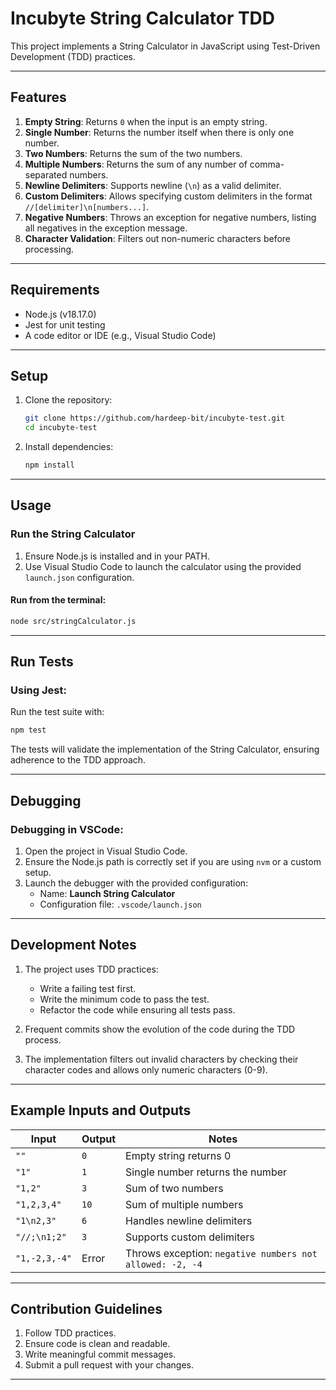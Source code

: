 # Incubyte String Calculator TDD

This project implements a String Calculator in JavaScript using Test-Driven Development (TDD) practices.

---

## Features

1. **Empty String**: Returns `0` when the input is an empty string.
2. **Single Number**: Returns the number itself when there is only one number.
3. **Two Numbers**: Returns the sum of the two numbers.
4. **Multiple Numbers**: Returns the sum of any number of comma-separated numbers.
5. **Newline Delimiters**: Supports newline (`\n`) as a valid delimiter.
6. **Custom Delimiters**: Allows specifying custom delimiters in the format `//[delimiter]\n[numbers...]`.
7. **Negative Numbers**: Throws an exception for negative numbers, listing all negatives in the exception message.
8. **Character Validation**: Filters out non-numeric characters before processing.

---

## Requirements

- Node.js (v18.17.0)
- Jest for unit testing
- A code editor or IDE (e.g., Visual Studio Code)

---

## Setup

1. Clone the repository:

   ```bash
   git clone https://github.com/hardeep-bit/incubyte-test.git
   cd incubyte-test
   ```

2. Install dependencies:
   ```bash
   npm install
   ```

---

## Usage

### Run the String Calculator

1. Ensure Node.js is installed and in your PATH.
2. Use Visual Studio Code to launch the calculator using the provided `launch.json` configuration.

#### Run from the terminal:

```bash
node src/stringCalculator.js
```

---

## Run Tests

### Using Jest:

Run the test suite with:

```bash
npm test
```

The tests will validate the implementation of the String Calculator, ensuring adherence to the TDD approach.

---

## Debugging

### Debugging in VSCode:

1. Open the project in Visual Studio Code.
2. Ensure the Node.js path is correctly set if you are using `nvm` or a custom setup.
3. Launch the debugger with the provided configuration:
   - Name: **Launch String Calculator**
   - Configuration file: `.vscode/launch.json`

---

## Development Notes

1. The project uses TDD practices:

   - Write a failing test first.
   - Write the minimum code to pass the test.
   - Refactor the code while ensuring all tests pass.

2. Frequent commits show the evolution of the code during the TDD process.

3. The implementation filters out invalid characters by checking their character codes and allows only numeric characters (0-9).

---

## Example Inputs and Outputs

| Input         | Output | Notes                                                    |
| ------------- | ------ | -------------------------------------------------------- |
| `""`          | `0`    | Empty string returns 0                                   |
| `"1"`         | `1`    | Single number returns the number                         |
| `"1,2"`       | `3`    | Sum of two numbers                                       |
| `"1,2,3,4"`   | `10`   | Sum of multiple numbers                                  |
| `"1\n2,3"`    | `6`    | Handles newline delimiters                               |
| `"//;\n1;2"`  | `3`    | Supports custom delimiters                               |
| `"1,-2,3,-4"` | Error  | Throws exception: `negative numbers not allowed: -2, -4` |

---

## Contribution Guidelines

1. Follow TDD practices.
2. Ensure code is clean and readable.
3. Write meaningful commit messages.
4. Submit a pull request with your changes.

---
